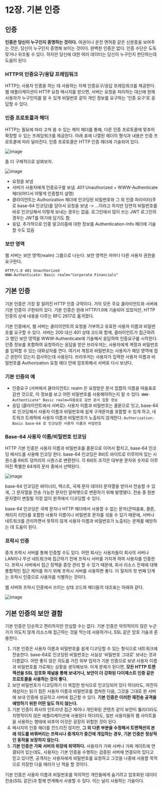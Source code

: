 # 12장. 기본 인증
## 인증
**인증은 당신이 누구인지 증명하는 것이다.** 여권이나 운전 면허증 같은 신분증을 보여주는 것은, 당신이 누구인지 증명해 보이는 것이다. 완벽한 인증은 없다. 인증 수단은 도둑맞거나 위조될 수 있다. 하지만 당신에 대한 여러 데이터는 당신이 누구인지 판단하는데 도움이 된다.

### HTTP의 인증요구/응답 프레임워크
HTTP는 사용자 인증을 하는 데 사용하는 자체 인증요구/응답 프레임워크를 제공한다. 웹 애플리케이션이 HTTP 요청 메시지를 받으면, 서버는 요청을 처리하는 대신에 현재 사용자가 누구인지를 알 수 있게 비밀번호 같이 개인 정보를 요구하는 '인증 요구'로 응답할 수 있다.

### 인증 프로토콜과 헤더
HTTP는 필요에 따라 고쳐 쓸 수 있는 제어 헤더를 통해, 다른 인증 프로토콜에 맞추어 확장할 수 있는 프레임워크를 제공한다. 아래 표에 나열된 헤더의 형식과 내용은 인증 프로토콜에 따라 달라진다. 인증 프로토콜은 HTTP 인증 헤더에 기술되어 있다.

![image](https://github.com/alanhakhyeonsong/LetsReadBooks/assets/60968342/1659c4ee-2464-49e8-b5a7-4f73bea87c73)

좀 더 구체적으로 살펴보자.

![image](https://github.com/alanhakhyeonsong/LetsReadBooks/assets/60968342/7befae64-f9d3-424e-8fcb-90803246cd21)

- 요청을 보냄
- 서버가 사용자에게 인증요구를 보냄. 401 Unauthorized + WWW-Authenticate 헤더(어디서 어떻게 인증할지 설명)
- 클라이언트는 Authorization 헤더에 인코딩된 비밀번호와 그 외 인증 파라미터(주로 base-64 인코딩)를 담아서 요청을 보냄 -> ...이라고 하지만 당연히 비밀번호를 바로 인코딩해서 이렇게 보내는 경우는 없음. 로그인에서 많이 쓰는 JWT 로그인의 경우는 JWT를 여기에 담기도 함.
- 응답. 추가적으로 인증 알고리즘에 대한 정보를 Authentication-Info 헤더에 기술할 수도 있음

### 보안 영역
웹 서버는 보안 영역(realm) 그룹으로 나눈다. 보안 영역은 저마다 다른 사용자 권한을 요구한다.

```
HTTP/1.0 401 Unauthorized
WWW-Authenticate: Basic realm="Corporate Financials"
```

## 기본 인증
기본 인증은 가장 잘 알려진 HTTP 인증 규약이다. 거의 모든 주요 클라이언트와 서버에 기본 인증이 구현되어 있다. 기본 인증은 원래 HTTP/1.0에 기술되어 있었지만, HTTP 인증의 상세 내용을 다루는 RFC 2617로 옮겨졌다.

기본 인증에서, 웹 서버는 클라이언트의 요청을 거부하고 유효한 사용자 이름과 비밀번호를 요구할 수 있다. 서버는 200 대신 401 상태 코드와 함께, 클라이언트가 접근하려고 했던 보안 영역을 WWW-Authenticate에 기술해서 응답하여 인증요구를 시작한다. 인증 정보를 포함하여 요청하라는 응답을 받은 브라우저는, 사용자에게 계정과 비밀번호를 입력할 수 있는 대화상자를 연다. 여기서 계정과 비밀번호는 사용자가 해당 영역에 접근 권한이 있는지 검사하는데 사용된다. 브라우저는 사용자가 입력한 사용자 이름과 비밀번호를 Authorization 요청 헤더 안에 암호화해서 서버로 다시 보낸다.

### 기본 인증의 예
- 인증요구 (서버에서 클라이언트): realm 은 요청받은 문서 집합의 이름을 따옴표로 감싼 것으로, 이 정보를 보고 어떤 비밀번호를 사용해야하는지 알 수 있다. `WWW-Authenticate" Basic realm=따옴표로 감싼 문서 집합 정보`
- 응답 (클라이언트에서 서버로): 사용자 이름과 비밀번호는 콜론으로 잇고, base-64 로 인코딩해서 사용자 이름과 비밀번호에 쉽게 구게문자를 포함할 수 있게 하고, 네트워크 트래픽에 사용자 이름과 비밀번호가 노출되지 않게한다. `Authorization: Basic base-64 로 인코딩한 사용자 이름과 비밀번호`

### Base-64 사용자 이름/비밀번호 인코딩
HTTP 기본 인증은 사용자 이름과 비밀번호를 콜론으로 이어서 합치고, base-64 인코딩 메서드를 사용해 인코딩 한다. base-64 인코딩은 8비트 바이트로 이루어져 있는 시퀀스를 6비트 덩어리의 시퀀스로 변환한다. 각 6비트 조각은 대부분 문자와 숫자로 이루어진 특별한 64개의 문자 중에서 선택된다.

![image](https://github.com/alanhakhyeonsong/LetsReadBooks/assets/60968342/2c794cd2-938d-4c8c-8fb2-2d25a501a36c)

base-64 인코딩은 바이너리, 텍스트, 국제 문자 데이터 문자열을 받아서 전송할 수 있게, 그 문자열을 전송 가능한 문자인 알파벳으로 변환하기 위해 발명됐다. 전송 중 원본 문자열이 변질될 걱정 없이 원격에서 디코딩할 수 있다.

base-64 인코딩은 국제 문자나 HTTP 헤더에서 사용할 수 없는 문자(큰따옴표, 콜론, 캐리지 리턴)를 포함한 사용자 이름이나 비밀번호 문자를 섞을 수 있기 때문에, 서버나 네트워크를 관리하면서 뜻하지 않게 사용자 이름과 비밀번호가 노출되는 문제를 예방하는 데 도움이 된다.

### 프락시 인증
중개 프락시 서버를 통해 인증할 수도 있다. 어떤 회사는 사용자들이 회사의 서버나 LAN이나 무선 네트워크에 접근하기 전에 프락시 서버를 거치게 하여 사용자를 인증한다. 프락시 서버에서 접근 정책을 중앙 관리 할 수 있기 때문에, 회사 리소스 전체에 대해 통합적인 접근 제어를 하기 위해 프락시 서버를 사용하면 좋다. 이 절차의 첫 번째 단계는 프락시 인증으로 사용자를 식별하는 것이다.

웹 서버와 프락시 인증에서 쓰이는 상태 코드와 헤더들의 대조표는 아래와 같다.

![image](https://github.com/alanhakhyeonsong/LetsReadBooks/assets/60968342/bb166fe1-4519-4b21-b0e0-c4a71522e4eb)

## 기본 인증의 보안 결함
기본 인증은 단순하고 편리하지만 안심할 수는 없다. 기본 인증은 악의적이지 않은 누군가가 의도치 않게 리소스에 접근하는 것을 막는데 사용하거나, SSL 같은 암호 기술과 혼용한다.

1. 기본 인증은 사용자 이름과 비밀번호를 쉽게 디코딩할 수 있는 형식으로 네트워크에 전송한다. base-64로 인코딩된 비밀번호는 사실상 '비밀번호 그대로' 보내는 것과 다름없다. 어떤 좋지 않은 의도를 가진 외부 업자가 기본 인증으로 보낸 사용자 이름과 비밀번호를 가로채는 상황을 생각해보자. 이게 문제가 된다면, **모든 HTTP 트랜잭션을 SSL 암호화 채널을 통해 보내거나, 보안이 더 강화된 다이제스트 인증 같은 프로토콜을 사용하는 것이 좋다.**
2. 보안 비밀번호가 디코딩하기 더 복잡한 방식으로 인코딩되어 있다 하더라도, 여전히 제삼자는 읽기 힘든 사용자 이름과 비밀번호를 캡쳐한 다음, 그것을 그대로 원 서버에 보내 인증에 성공하고 서버에 접근할 수 있다. **기본 인증은 이러한 재전송 공격을 예방하기 위한 어떤 일도 하지 않는다.**
3. 기본 인증이 회사의 인트라넷 접근 제어나 개인화된 콘텐츠 같이 보안이 뚫리더라도 치명적이지 않은 애플리케이션에 사용된다 하더라도, 일반 사용자들의 웹 사이트들을 사용하는 행태에 비추어 이것은 굉장히 위험한 것이 된다.
4. 메시지의 인증 헤더를 건드리진 않지만, **그 외 다른 부분을 수정해서 트랜잭션의 본래 의도를 바꿔버리는 프락시나 중개자가 중간에 개입하는 경우, 기본 인증은 정상적인 동작을 보장하지 않는다.**
5. **기본 인증은 가짜 서버의 위장에 취약하다.** 사용자가 가짜 서버나 가짜 게이트에 연결되어 있는데도, 사용자는 기본 인증을 수행하는 검증된 서버에 연결되어 있다고 믿고 있다면, 공격자는 사용자에게 비밀번호를 요청하고 그것을 나중에 사용할 목적으로 저장한 다음 에러가 난 척을 할 것이다.

기본 인증은 사용자 이름과 비밀번호를 악의적인 개인들에게 숨기려고 암호화된 데이터 전송(SSL 같은)과 함께 연계해서 사용할 수 있다. 이는 널리 사용하는 기술이다.